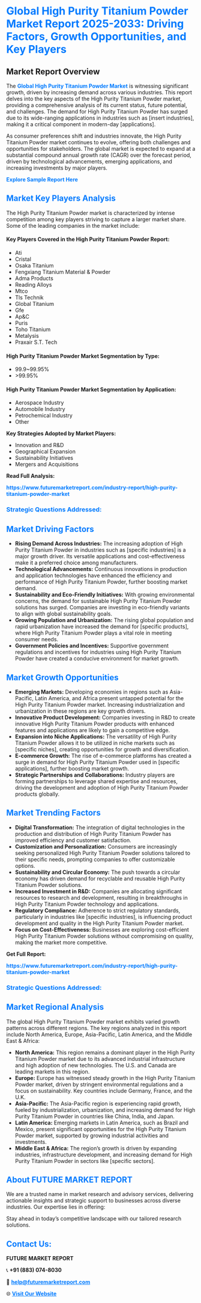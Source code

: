 <h1 style="color: #007BFF;">Global High Purity Titanium Powder Market Report 2025-2033: Driving Factors, Growth Opportunities, and Key Players</h1>

<section id="overview">
<h2>Market Report Overview</h2>
<p>The <a href="https://www.futuremarketreport.com/industry-report/high-purity-titanium-powder-market" style="color: #007BFF; text-decoration: none;"><strong>Global High Purity Titanium Powder Market</strong></a> is witnessing significant growth, driven by increasing demand across various industries. This report delves into the key aspects of the High Purity Titanium Powder market, providing a comprehensive analysis of its current status, future potential, and challenges. The demand for High Purity Titanium Powder has surged due to its wide-ranging applications in industries such as [insert industries], making it a critical component in modern-day [applications].</p>
<p>As consumer preferences shift and industries innovate, the High Purity Titanium Powder market continues to evolve, offering both challenges and opportunities for stakeholders. The global market is expected to expand at a substantial compound annual growth rate (CAGR) over the forecast period, driven by technological advancements, emerging applications, and increasing investments by major players.</p>
</section>

<section id="overview">
<p><a href="https://www.futuremarketreport.com/request-sample/reportId=30751" style="color: #007BFF; text-decoration: none;"><strong>Explore Sample Report Here</strong></a></p>
</section>

<section id="key-players">
<h2 style="color: #007BFF;">Market Key Players Analysis</h2>
<p>The High Purity Titanium Powder market is characterized by intense competition among key players striving to capture a larger market share. Some of the leading companies in the market include:</p>
<h4>Key Players Covered in the High Purity Titanium Powder Report:</h4>
<ul><li>Ati</li><li>Cristal</li><li>Osaka Titanium</li><li>Fengxiang Titanium Material &amp; Powder</li><li>Adma Products</li><li>Reading Alloys</li><li>Mtco</li><li>Tls Technik</li><li>Global Titanium</li><li>Gfe</li><li>Ap&amp;C</li><li>Puris</li><li>Toho Titanium</li><li>Metalysis</li><li>Praxair S.T. Tech</li></ul>
<h4>High Purity Titanium Powder Market Segmentation by Type:</h4>
<ul><li>99.9~99.95%</li><li>&gt;99.95%</li></ul>

<h4>High Purity Titanium Powder Market Segmentation by Application:</h4>
<ul><li>Aerospace Industry</li><li>Automobile Industry</li><li>Petrochemical Industry</li><li>Other</li></ul>
<p><strong>Key Strategies Adopted by Market Players:</strong></p>
<ul>
<li>Innovation and R&D</li>
<li>Geographical Expansion</li>
<li>Sustainability Initiatives</li>
<li>Mergers and Acquisitions</li>
</ul>
</section>

<section>
<p><strong>Read Full Analysis: </strong></p><a href="https://www.futuremarketreport.com/industry-report/high-purity-titanium-powder-market" style="color: #007BFF; text-decoration: none;"><strong>https://www.futuremarketreport.com/industry-report/high-purity-titanium-powder-market</strong></a>
<h3 style="color: #007BFF;">Strategic Questions Addressed:</h3>
</section>

<section id="driving-factors">
<h2 style="color: #007BFF;">Market Driving Factors</h2>
<ul>
<li><strong>Rising Demand Across Industries:</strong> The increasing adoption of High Purity Titanium Powder in industries such as [specific industries] is a major growth driver. Its versatile applications and cost-effectiveness make it a preferred choice among manufacturers.</li>
<li><strong>Technological Advancements:</strong> Continuous innovations in production and application technologies have enhanced the efficiency and performance of High Purity Titanium Powder, further boosting market demand.</li>
<li><strong>Sustainability and Eco-Friendly Initiatives:</strong> With growing environmental concerns, the demand for sustainable High Purity Titanium Powder solutions has surged. Companies are investing in eco-friendly variants to align with global sustainability goals.</li>
<li><strong>Growing Population and Urbanization:</strong> The rising global population and rapid urbanization have increased the demand for [specific products], where High Purity Titanium Powder plays a vital role in meeting consumer needs.</li>
<li><strong>Government Policies and Incentives:</strong> Supportive government regulations and incentives for industries using High Purity Titanium Powder have created a conducive environment for market growth.</li>
</ul>
</section>

<section id="growth-opportunities">
<h2 style="color: #007BFF;">Market Growth Opportunities</h2>
<ul>
<li><strong>Emerging Markets:</strong> Developing economies in regions such as Asia-Pacific, Latin America, and Africa present untapped potential for the High Purity Titanium Powder market. Increasing industrialization and urbanization in these regions are key growth drivers.</li>
<li><strong>Innovative Product Development:</strong> Companies investing in R&D to create innovative High Purity Titanium Powder products with enhanced features and applications are likely to gain a competitive edge.</li>
<li><strong>Expansion into Niche Applications:</strong> The versatility of High Purity Titanium Powder allows it to be utilized in niche markets such as [specific niches], creating opportunities for growth and diversification.</li>
<li><strong>E-commerce Growth:</strong> The rise of e-commerce platforms has created a surge in demand for High Purity Titanium Powder used in [specific applications], further boosting market growth.</li>
<li><strong>Strategic Partnerships and Collaborations:</strong> Industry players are forming partnerships to leverage shared expertise and resources, driving the development and adoption of High Purity Titanium Powder products globally.</li>
</ul>
</section>

<section id="trending-factors">
<h2 style="color: #007BFF;">Market Trending Factors</h2>
<ul>
<li><strong>Digital Transformation:</strong> The integration of digital technologies in the production and distribution of High Purity Titanium Powder has improved efficiency and customer satisfaction.</li>
<li><strong>Customization and Personalization:</strong> Consumers are increasingly seeking personalized High Purity Titanium Powder solutions tailored to their specific needs, prompting companies to offer customizable options.</li>
<li><strong>Sustainability and Circular Economy:</strong> The push towards a circular economy has driven demand for recyclable and reusable High Purity Titanium Powder solutions.</li>
<li><strong>Increased Investment in R&D:</strong> Companies are allocating significant resources to research and development, resulting in breakthroughs in High Purity Titanium Powder technology and applications.</li>
<li><strong>Regulatory Compliance:</strong> Adherence to strict regulatory standards, particularly in industries like [specific industries], is influencing product development and quality in the High Purity Titanium Powder market.</li>
<li><strong>Focus on Cost-Effectiveness:</strong> Businesses are exploring cost-efficient High Purity Titanium Powder solutions without compromising on quality, making the market more competitive.</li>
</ul>
</section>

<section>
<p><strong>Get Full Report: </strong></p><a href="https://www.futuremarketreport.com/industry-report/high-purity-titanium-powder-market" style="color: #007BFF; text-decoration: none;"><strong>https://www.futuremarketreport.com/industry-report/high-purity-titanium-powder-market</strong></a>
<h3 style="color: #007BFF;">Strategic Questions Addressed:</h3>
</section>


<section id="regional-analysis">
<h2 style="color: #007BFF;">Market Regional Analysis</h2>
<p>The global High Purity Titanium Powder market exhibits varied growth patterns across different regions. The key regions analyzed in this report include North America, Europe, Asia-Pacific, Latin America, and the Middle East & Africa:</p>
<ul>
<li><strong>North America:</strong> This region remains a dominant player in the High Purity Titanium Powder market due to its advanced industrial infrastructure and high adoption of new technologies. The U.S. and Canada are leading markets in this region.</li>
<li><strong>Europe:</strong> Europe has witnessed steady growth in the High Purity Titanium Powder market, driven by stringent environmental regulations and a focus on sustainability. Key countries include Germany, France, and the U.K.</li>
<li><strong>Asia-Pacific:</strong> The Asia-Pacific region is experiencing rapid growth, fueled by industrialization, urbanization, and increasing demand for High Purity Titanium Powder in countries like China, India, and Japan.</li>
<li><strong>Latin America:</strong> Emerging markets in Latin America, such as Brazil and Mexico, present significant opportunities for the High Purity Titanium Powder market, supported by growing industrial activities and investments.</li>
<li><strong>Middle East & Africa:</strong> The region’s growth is driven by expanding industries, infrastructure development, and increasing demand for High Purity Titanium Powder in sectors like [specific sectors].</li>
</ul>
</section>

<footer>
<h2 style="color: #007BFF;">About FUTURE MARKET REPORT</h2>
<p>We are a trusted name in market research and advisory services, delivering actionable insights and strategic support to businesses across diverse industries. Our expertise lies in offering:</p>

<p>Stay ahead in today’s competitive landscape with our tailored research solutions.</p>

<h2 style="color: #007BFF;">Contact Us:</h2>
<p><strong>FUTURE MARKET REPORT</strong></p>
<p>📞 <strong>+91 (883) 074-8030</strong></p>
<p>📧 <strong><a href="mailto:help@futuremarketreport.com" style="color: #007BFF;">help@futuremarketreport.com</a></strong></p>
<p>🌐 <strong><a href="https://www.futuremarketreport.com/" style="color: #007BFF;">Visit Our Website</a></strong></p>
</footer>